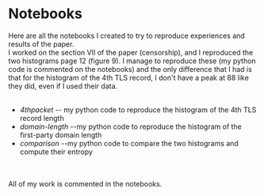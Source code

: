 # Notebooks

Here are all the notebooks I created to try to reproduce experiences and results of the paper.
<br/>
I worked on the section VII of the paper (censorship), and I reproduced the two histograms page 12 (figure 9). 
I manage to reproduce these (my python code is commented on the notebooks) and the only difference that I had is that for the histogram of the 4th TLS record, I don't have a peak at 88 like they did, even if I used their data.
<br/>
<br/>

- *4thpacket* -- my python code to reproduce the histogram of the 4th TLS record length
- *domain-length* --my python code to reproduce the histogram of the first-party domain length
- *comparison* --my python code to compare the two histograms and compute their entropy
<br/>
<br/>
All of my work is commented in the notebooks.
